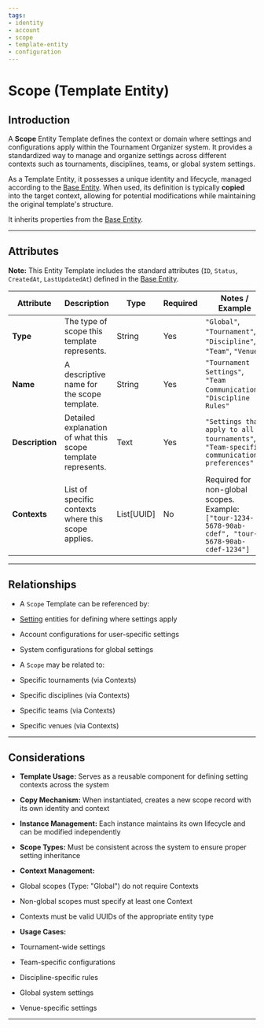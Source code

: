 ```yaml
---
tags:
- identity
- account
- scope
- template-entity
- configuration
---
```


# Scope (Template Entity)

## Introduction

A **Scope** Entity Template defines the context or domain where settings and configurations apply within the
Tournament Organizer system. It provides a standardized way to manage and organize settings across different contexts
such as tournaments, disciplines, teams, or global system settings.

As a Template Entity, it possesses a unique identity and lifecycle, managed according to the
[Base Entity](../../../foundation/base_entity.md). When used, its definition is typically **copied** into the target
context, allowing for potential modifications while maintaining the original template's structure.

It inherits properties from the [Base Entity](../../../foundation/base_entity.md).

---

## Attributes

**Note:** This Entity Template includes the standard attributes (`ID`, `Status`, `CreatedAt`, `LastUpdatedAt`) defined
in the [Base Entity](../../../foundation/base_entity.md).

| Attribute       | Description                                                  | Type       | Required | Notes / Example                                                                                     |
| --------------- | ------------------------------------------------------------ | ---------- | -------- | --------------------------------------------------------------------------------------------------- |
| **Type**        | The type of scope this template represents.                  | String     | Yes      | `"Global"`, `"Tournament"`, `"Discipline"`, `"Team"`, `"Venue"`                                     |
| **Name**        | A descriptive name for the scope template.                   | String     | Yes      | `"Tournament Settings"`, `"Team Communication"`, `"Discipline Rules"`                               |
| **Description** | Detailed explanation of what this scope template represents. | Text       | Yes      | `"Settings that apply to all tournaments"`, `"Team-specific communication preferences"`             |
| **Contexts**    | List of specific contexts where this scope applies.          | List[UUID] | No       | Required for non-global scopes. Example: `["tour-1234-5678-90ab-cdef", "tour-5678-90ab-cdef-1234"]` |

---

## Relationships

- A `Scope` Template can be referenced by:

- [Setting](setting.md) entities for defining where settings apply

- Account configurations for user-specific settings
- System configurations for global settings

- A `Scope` may be related to:

- Specific tournaments (via Contexts)
- Specific disciplines (via Contexts)
- Specific teams (via Contexts)
- Specific venues (via Contexts)

---

## Considerations

- **Template Usage:** Serves as a reusable component for defining setting contexts across the system
- **Copy Mechanism:** When instantiated, creates a new scope record with its own identity and context
- **Instance Management:** Each instance maintains its own lifecycle and can be modified independently
- **Scope Types:** Must be consistent across the system to ensure proper setting inheritance
- **Context Management:**

- Global scopes (Type: "Global") do not require Contexts
- Non-global scopes must specify at least one Context
- Contexts must be valid UUIDs of the appropriate entity type

- **Usage Cases:**

- Tournament-wide settings
- Team-specific configurations
- Discipline-specific rules
- Global system settings
- Venue-specific settings

---
